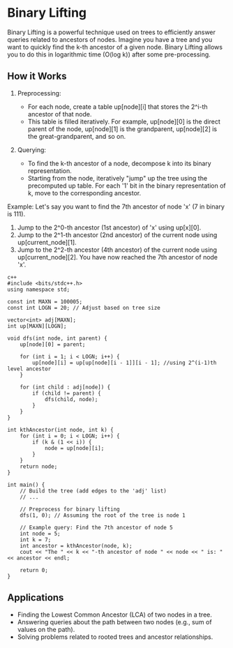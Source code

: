 # Binary Lifting
Binary Lifting is a powerful technique used on trees to efficiently answer queries related to ancestors of nodes. Imagine you have a tree and you want to quickly find the k-th ancestor of a given node. Binary Lifting allows you to do this in logarithmic time (O(log k)) after some pre-processing.

## How it Works

1. Preprocessing:

    - For each node, create a table up[node][i] that stores the 2^i-th ancestor of that node.
    - This table is filled iteratively. For example, up[node][0] is the direct parent of the node, up[node][1] is the grandparent, up[node][2] is the great-grandparent, and so on.

2. Querying:

    - To find the k-th ancestor of a node, decompose k into its binary representation.
    - Starting from the node, iteratively "jump" up the tree using the precomputed up table. For each '1' bit in the binary representation of k, move to the corresponding ancestor.

Example:
Let's say you want to find the 7th ancestor of node 'x' (7 in binary is 111).

1. Jump to the 2^0-th ancestor (1st ancestor) of 'x' using up[x][0].
2. Jump to the 2^1-th ancestor (2nd ancestor) of the current node using up[current_node][1].
3. Jump to the 2^2-th ancestor (4th ancestor) of the current node using up[current_node][2].
You have now reached the 7th ancestor of node 'x'.

```
c++
#include <bits/stdc++.h>
using namespace std;

const int MAXN = 100005;
const int LOGN = 20; // Adjust based on tree size

vector<int> adj[MAXN];
int up[MAXN][LOGN];

void dfs(int node, int parent) {
    up[node][0] = parent;

    for (int i = 1; i < LOGN; i++) {
        up[node][i] = up[up[node][i - 1]][i - 1]; //using 2^(i-1)th level ancestor
    }

    for (int child : adj[node]) {
        if (child != parent) {
            dfs(child, node);
        }
    }
}

int kthAncestor(int node, int k) {
    for (int i = 0; i < LOGN; i++) {
        if (k & (1 << i)) {
            node = up[node][i];
        }
    }
    return node;
}

int main() {
    // Build the tree (add edges to the 'adj' list)
    // ...

    // Preprocess for binary lifting
    dfs(1, 0); // Assuming the root of the tree is node 1

    // Example query: Find the 7th ancestor of node 5
    int node = 5;
    int k = 7;
    int ancestor = kthAncestor(node, k);
    cout << "The " << k << "-th ancestor of node " << node << " is: " << ancestor << endl;

    return 0;
}

```

## Applications
- Finding the Lowest Common Ancestor (LCA) of two nodes in a tree.
- Answering queries about the path between two nodes (e.g., sum of values on the path).
- Solving problems related to rooted trees and ancestor relationships.

